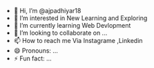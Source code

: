 - 👋 Hi, I’m @ajpadhiyar18
- 👀 I’m interested in New Learning and Exploring
- 🌱 I’m currently learning Web Devlopment
- 💞️ I’m looking to collaborate on ...
- 📫 How to reach me Via Instagrame ,Linkedin
- 😄 Pronouns: ...
- ⚡ Fun fact: ...

<!---
ajpadhiyar18/ajpadhiyar18 is a ✨ special ✨ repository because its `README.md` (this file) appears on your GitHub profile.
You can click the Preview link to take a look at your changes.
--->
